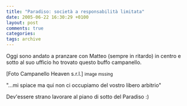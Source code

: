 ```yaml
---
title: "Paradiso: società a responsabilità limitata"
date: 2005-06-22 16:30:29 +0100
layout: post
comments: true
categories:
tags: archive
---
```


Oggi sono andato a pranzare con Matteo (sempre in ritardo) in centro e sotto al suo ufficio ho trovato questo buffo campanello.

[Foto Campanello Heaven s.r.l.] <small>image mssing</small>

"...mi spiace ma qui non ci occupiamo del vostro libero arbitrio"

Dev'essere strano lavorare al piano di sotto del Paradiso :)
